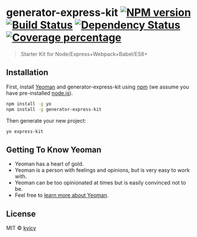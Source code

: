 # generator-express-kit [![NPM version][npm-image]][npm-url] [![Build Status][travis-image]][travis-url] [![Dependency Status][daviddm-image]][daviddm-url] [![Coverage percentage][coveralls-image]][coveralls-url]
> Starter Kit for Node/Express+Webpack+Babel/ES6+

## Installation

First, install [Yeoman](http://yeoman.io) and generator-express-kit using [npm](https://www.npmjs.com/) (we assume you have pre-installed [node.js](https://nodejs.org/)).

```bash
npm install -g yo
npm install -g generator-express-kit
```

Then generate your new project:

```bash
yo express-kit
```

## Getting To Know Yeoman

 * Yeoman has a heart of gold.
 * Yeoman is a person with feelings and opinions, but is very easy to work with.
 * Yeoman can be too opinionated at times but is easily convinced not to be.
 * Feel free to [learn more about Yeoman](http://yeoman.io/).

## License

MIT © [kyicy]()


[npm-image]: https://badge.fury.io/js/generator-express-kit.svg
[npm-url]: https://npmjs.org/package/generator-express-kit
[travis-image]: https://travis-ci.org/kyicy/generator-express-kit.svg?branch=master
[travis-url]: https://travis-ci.org/kyicy/generator-express-kit
[daviddm-image]: https://david-dm.org/kyicy/generator-express-kit.svg?theme=shields.io
[daviddm-url]: https://david-dm.org/kyicy/generator-express-kit
[coveralls-image]: https://coveralls.io/repos/kyicy/generator-express-kit/badge.svg
[coveralls-url]: https://coveralls.io/r/kyicy/generator-express-kit
